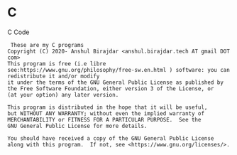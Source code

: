 # C
C Code
 
     These are my C programs
    Copyright (C) 2020- Anshul Birajdar <anshul.birajdar.tech AT gmail DOT com>
    This program is free (i.e libre see:https://www.gnu.org/philosophy/free-sw.en.html ) software: you can redistribute it and/or modify
    it under the terms of the GNU General Public License as published by
    the Free Software Foundation, either version 3 of the License, or
    (at your option) any later version.

    This program is distributed in the hope that it will be useful,
    but WITHOUT ANY WARRANTY; without even the implied warranty of
    MERCHANTABILITY or FITNESS FOR A PARTICULAR PURPOSE.  See the
    GNU General Public License for more details.

    You should have received a copy of the GNU General Public License
    along with this program.  If not, see <https://www.gnu.org/licenses/>.
